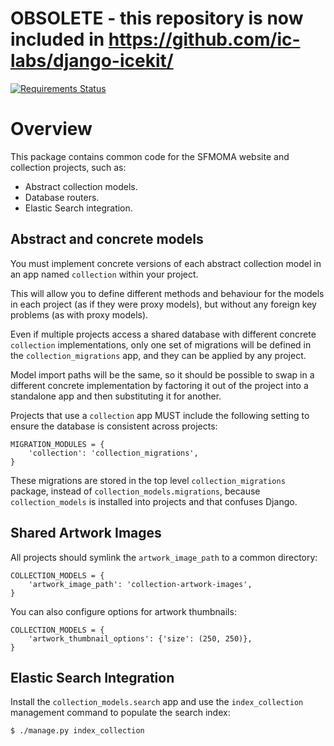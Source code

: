 # OBSOLETE - this repository is now included in https://github.com/ic-labs/django-icekit/

[![Requirements Status](https://img.shields.io/requires/github/ic-labs/glamkit-collections.svg)](https://requires.io/github/ic-labs/glamkit-collections/requirements/)

# Overview

This package contains common code for the SFMOMA website and collection
projects, such as:

  * Abstract collection models.
  * Database routers.
  * Elastic Search integration.

## Abstract and concrete models

You must implement concrete versions of each abstract collection model in an
app named `collection` within your project.

This will allow you to define different methods and behaviour for the models in
each project (as if they were proxy models), but without any foreign key
problems (as with proxy models).

Even if multiple projects access a shared database with different concrete
`collection` implementations, only one set of migrations will be defined in the
`collection_migrations` app, and they can be applied by any project.

Model import paths will be the same, so it should be possible to swap in a
different concrete implementation by factoring it out of the project into a
standalone app and then substituting it for another.

Projects that use a `collection` app MUST include the following setting to
ensure the database is consistent across projects:

    MIGRATION_MODULES = {
        'collection': 'collection_migrations',
    }

These migrations are stored in the top level `collection_migrations` package,
instead of `collection_models.migrations`, because `collection_models` is
installed into projects and that confuses Django.

## Shared Artwork Images

All projects should symlink the `artwork_image_path` to a common directory:

    COLLECTION_MODELS = {
        'artwork_image_path': 'collection-artwork-images',
    }

You can also configure options for artwork thumbnails:

    COLLECTION_MODELS = {
        'artwork_thumbnail_options': {'size': (250, 250)},
    }

## Elastic Search Integration

Install the `collection_models.search` app and use the `index_collection`
management command to populate the search index:

    $ ./manage.py index_collection
